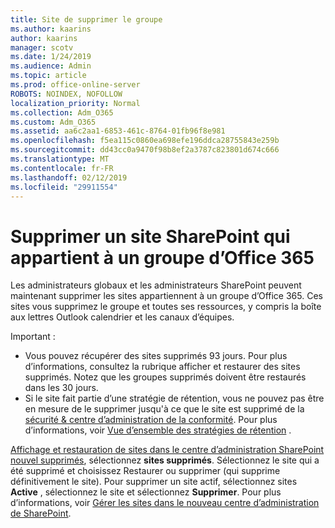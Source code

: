 ```yaml
---
title: Site de supprimer le groupe
ms.author: kaarins
author: kaarins
manager: scotv
ms.date: 1/24/2019
ms.audience: Admin
ms.topic: article
ms.prod: office-online-server
ROBOTS: NOINDEX, NOFOLLOW
localization_priority: Normal
ms.collection: Adm_O365
ms.custom: Adm_O365
ms.assetid: aa6c2aa1-6853-461c-8764-01fb96f8e981
ms.openlocfilehash: f5ea115c0860ea698efe196ddca28755843e259b
ms.sourcegitcommit: dd43cc0a9470f98b8ef2a3787c823801d674c666
ms.translationtype: MT
ms.contentlocale: fr-FR
ms.lasthandoff: 02/12/2019
ms.locfileid: "29911554"
---
```

# <a name="delete-a-sharepoint-site-that-belongs-to-an-office-365-group"></a>Supprimer un site SharePoint qui appartient à un groupe d’Office 365

Les administrateurs globaux et les administrateurs SharePoint peuvent maintenant supprimer les sites appartiennent à un groupe d’Office 365. Ces sites vous supprimez le groupe et toutes ses ressources, y compris la boîte aux lettres Outlook calendrier et les canaux d’équipes.
  
Important :
- Vous pouvez récupérer des sites supprimés 93 jours. Pour plus d’informations, consultez la rubrique afficher et restaurer des sites supprimés. Notez que les groupes supprimés doivent être restaurés dans les 30 jours. 
- Si le site fait partie d’une stratégie de rétention, vous ne pouvez pas être en mesure de le supprimer jusqu'à ce que le site est supprimé de la [sécurité &amp; centre d’administration de la conformité](https://protection.office.com/?rfr=AdminCenter#/retention). Pour plus d’informations, voir [Vue d’ensemble des stratégies de rétention](https://docs.microsoft.com/office365/securitycompliance/retention-policies#content-in-onedrive-accounts-and-sharepoint-sites) . 
  
[Affichage et restauration de sites dans le centre d’administration SharePoint nouvel supprimés](https://docs.microsoft.com/sharepoint/view-and-restore-deleted-sites-in-new-admin-center), sélectionnez **sites supprimés**. Sélectionnez le site qui a été supprimé et choisissez Restaurer ou supprimer (qui supprime définitivement le site). Pour supprimer un site actif, sélectionnez sites **Active** , sélectionnez le site et sélectionnez **Supprimer**. Pour plus d’informations, voir [Gérer les sites dans le nouveau centre d’administration de SharePoint](https://docs.microsoft.com/sharepoint/manage-sites-in-new-admin-center).
  

